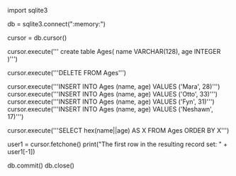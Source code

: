 import sqlite3

db = sqlite3.connect(":memory:")

cursor = db.cursor()

cursor.execute('''
create table Ages(
  name VARCHAR(128),
  age INTEGER
)''')


cursor.execute('''DELETE FROM Ages''')

cursor.execute('''INSERT INTO Ages (name, age) VALUES ('Mara', 28)''')
cursor.execute('''INSERT INTO Ages (name, age) VALUES ('Otto', 33)''')
cursor.execute('''INSERT INTO Ages (name, age) VALUES ('Fyn', 31)''')
cursor.execute('''INSERT INTO Ages (name, age) VALUES ('Neshawn', 17)''')


cursor.execute('''SELECT hex(name||age) AS X FROM Ages ORDER BY X''')


user1 = cursor.fetchone()
print("The first row in the resulting record set: " + user1[-1])

db.commit()
db.close()

